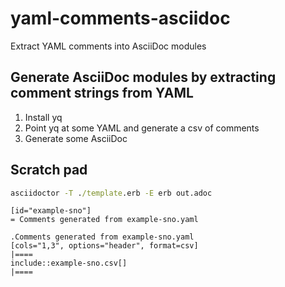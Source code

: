 # yaml-comments-asciidoc
Extract YAML comments into AsciiDoc modules

## Generate AsciiDoc modules by extracting comment strings from YAML

1. Install yq
2. Point yq at some YAML and generate a csv of comments
3. Generate some AsciiDoc

## Scratch pad

```cmd
asciidoctor -T ./template.erb -E erb out.adoc
```

```asciidoc
[id="example-sno"]
= Comments generated from example-sno.yaml

.Comments generated from example-sno.yaml
[cols="1,3", options="header", format=csv]
|====
include::example-sno.csv[]
|====
```
